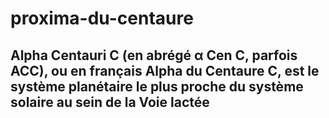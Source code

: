 # proxima-du-centaure

## Alpha Centauri C (en abrégé α Cen C, parfois ACC), ou en français Alpha du Centaure C, est le système planétaire le plus proche du système solaire au sein de la Voie lactée
